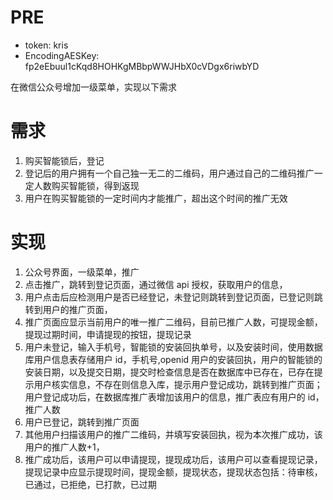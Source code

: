 # PRE

- token: kris
- EncodingAESKey: fp2eEbuul1cKqd8HOHKgMBbpWWJHbX0cVDgx6riwbYD

在微信公众号增加一级菜单，实现以下需求

# 需求

1. 购买智能锁后，登记
2. 登记后的用户拥有一个自己独一无二的二维码，用户通过自己的二维码推广一定人数购买智能锁，得到返现
3. 用户在购买智能锁的一定时间内才能推广，超出这个时间的推广无效

# 实现

1. 公众号界面，一级菜单，推广
2. 点击推广，跳转到登记页面，通过微信 api 授权，获取用户的信息，
3. 用户点击后应检测用户是否已经登记，未登记则跳转到登记页面，已登记则跳转到用户的推广页面，
4. 推广页面应显示当前用户的唯一推广二维码，目前已推广人数，可提现金额，提现过期时间，申请提现的按钮，提现记录
5. 用户未登记，输入手机号，智能锁的安装回执单号，以及安装时间，使用数据库用户信息表存储用户 id，手机号,openid 用户的安装回执，用户的智能锁的安装日期，以及提交日期，提交时检查信息是否在数据库中已存在，已存在提示用户核实信息，不存在则信息入库，提示用户登记成功，跳转到推广页面；用户登记成功后，在数据库推广表增加该用户的信息，推广表应有用户的 id，推广人数
6. 用户已登记，跳转到推广页面
7. 其他用户扫描该用户的推广二维码，并填写安装回执，视为本次推广成功，该用户的推广人数+1，
8. 推广成功后，该用户可以申请提现，提现成功后，该用户可以查看提现记录，提现记录中应显示提现时间，提现金额，提现状态，提现状态包括：待审核，已通过，已拒绝，已打款，已过期
